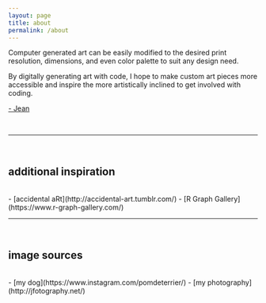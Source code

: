 ```yaml
---
layout: page
title: about
permalink: /about
---
```


Computer generated art can be easily modified to the desired print resolution, dimensions, and even color palette to suit any design need. 

By digitally generating art with code, I hope to make custom art pieces more accessible and inspire the more artistically inclined to get involved with coding. 

[- Jean](https://jef.works/)

<br>
<hr>
<br>

## additional inspiration
<br>
- [accidental aRt](http://accidental-art.tumblr.com/)
- [R Graph Gallery](https://www.r-graph-gallery.com/)

<br>
<hr>
<br>

## image sources
<br>
- [my dog](https://www.instagram.com/pomdeterrier/)
- [my photography](http://jfotography.net/)
